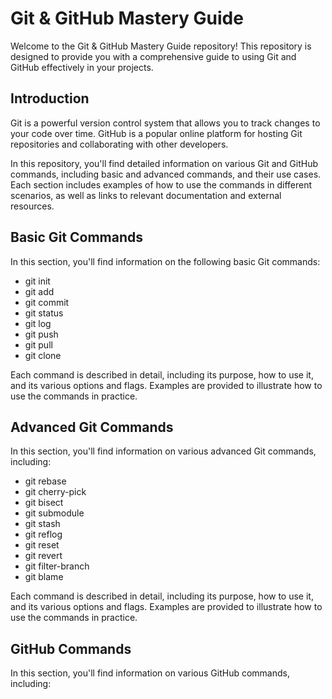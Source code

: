 # Git & GitHub Mastery Guide

Welcome to the Git & GitHub Mastery Guide repository! This repository is designed to provide you with a comprehensive guide to using Git and GitHub effectively in your projects.


## Introduction

Git is a powerful version control system that allows you to track changes to your code over time. GitHub is a popular online platform for hosting Git repositories and collaborating with other developers.


In this repository, you'll find detailed information on various Git and GitHub commands, including basic and advanced commands, and their use cases. Each section includes examples of how to use the commands in different scenarios, as well as links to relevant documentation and external resources.

## Basic Git Commands
In this section, you'll find information on the following basic Git commands:

* git init
* git add
* git commit
* git status
* git log
* git push
* git pull
* git clone

Each command is described in detail, including its purpose, how to use it, and its various options and flags. Examples are provided to illustrate how to use the commands in practice.


## Advanced Git Commands
In this section, you'll find information on various advanced Git commands, including:

* git rebase
* git cherry-pick
* git bisect
* git submodule
* git stash
* git reflog
* git reset
* git revert
* git filter-branch
* git blame

Each command is described in detail, including its purpose, how to use it, and its various options and flags. Examples are provided to illustrate how to use the commands in practice.

## GitHub Commands
In this section, you'll find information on various GitHub commands, including:
